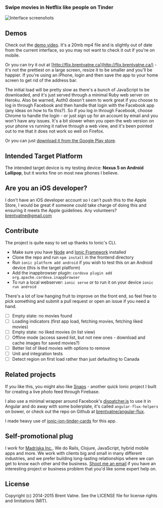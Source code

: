 ### Swipe movies in Netflix like people on Tinder

![Interface screenshots](https://github.com/brentvatne/tinder-netflix/blob/master/interface.png)

## Demos

Check out the [demo video](http://url.brentvatne.ca/LMhq). It's a 20mb
mp4 file and is slightly out of date from the current interface, so you may not want to check it out if you're on mobile.

Or you can try it out at [http://flix.brentvatne.ca](http://flix.brentvatne.ca/) - it's not the
prettiest on a large screen, resize it to be smaller and you'll be
happier. If you're using an iPhone, login and then save the app to your
home screen to get rid of the address bar.

The initial load will be pretty slow as there's a bunch of
JavaScript to be downloaded, and it's just served through a minimal Ruby
web server on Heroku. Also be warned, Auth0 doesn't seem to work great if you
choose to log in through Facebook and then handle that login with the
Facebook app (any ideas on how to fix this?). So if you log in through
Facebook, choose Chrome to handle the login - or just sign up for an
account by email and you won't have any issues.  It's a bit slower when
you open the web version on your phone vs running it native through a web
view, and it's been pointed out to me that it does not work so well on
Firefox.

Or you can just [download it from the Google Play store](http://url.brentvatne.ca/1kOgO).

## Intended Target Platform

The intended target device is my testing device: **Nexus 5 on Android Lollipop**,
but it works fine on most new phones I believe.

## Are you an iOS developer?

I don't have an iOS developer account so I can't push this to the Apple
Store, I would be great if someone could take charge of doing this and
ensuring it meets the Apple guidelines. Any volunteers?
brentvatne@gmail.com

## Contribute

The project is quite easy to set up thanks to Ionic's CLI.

- Make sure you have [Node](http://nodejs.org/) and [Ionic
  Framework](http://ionicframework.com/docs/guide/installation.html)
  installed
- Clone the repo and run `npm install` in the frontend directory
- Run `ionic platform add android` if you wish to test this on an
  Android device (this is the target platform)
- Add the inappbrowser plugin: `cordova plugin add org.apache.cordova.inappbrowser`
- To run a local webserver: `ionic serve` or to run it on your device
  `ionic run android`

There's a lot of low hanging fruit to improve on the front end, so feel
free to pick something and submit a pull request or open an issue if you
need a hand.

- [ ] Empty state: no movies found
- [ ] Loading indicators (first app load, fetching movies, fetching
  liked movies)
- [ ] Empty state: no liked movies (in list view)
- [ ] Offline mode (access saved list, but not new ones - download and
  cache images for saved movies?)
- [ ] Better list of liked movies with options to remove
- [ ] Unit and integration tests
- [ ] Detect region on first load rather than just defaulting to Canada

## Related projects

If you like this, you might also like
[Snaps](https://github.com/brentvatne/snaps) - another quick Ionic
project I built for creating a live photo feed through Firebase.

I also use a minimal wrapper around Facebook's
[dispatcher.js](http://facebook.github.io/flux/docs/dispatcher.html)
to use it in Angular and do away with some boilerplate, it's called
`angular-flux-helpers` on bower, or check out the repo on Github at
[brentvatne/angular-flux](https://github.com/brentvatne/angular-flux).

I made heavy use of
[ionic-ion-tinder-cards](https://github.com/driftyco/ionic-ion-tinder-cards)
for this app.

## Self-promotional plug

I work for [Madriska Inc.](http://madriska.com/). We do Rails, Clojure,
JavaScript, hybrid mobile apps and more. We work with clients big and
small in many different industries, and we prefer building long-lasting
relationships where we can get to know each other and the business.
[Shoot me an email](mailto:brent.vatne@madriska.com) if you have an
interesting project or business problem that you'd like some expert help
on.

## License
Copyright (c) 2014-2015 Brent Vatne. See the LICENSE file for license rights and limitations (MIT).
